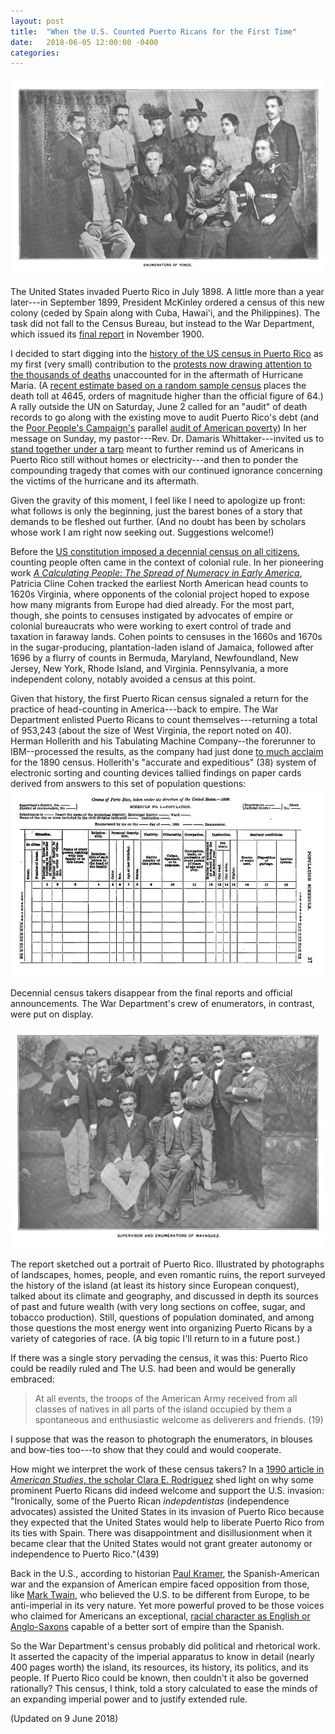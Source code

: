 ```yaml
---
layout: post
title:  "When the U.S. Counted Puerto Ricans for the First Time"
date:   2018-06-05 12:00:00 -0400
categories:
---
```


![photograph of the census takers from Ponce, Puerto Rico](/images/1899_enumerators_Ponce_small.jpg)

The United States invaded Puerto Rico in July 1898. A little more than a year later---in September 1899, President McKinley ordered a census of this new colony (ceded by Spain along with Cuba, Hawai'i, and the Philippines). The task did not fall to the Census Bureau, but instead to the War Department, which issued its [final report](https://www.census.gov/history/pdf/1899portorico.pdf  ) in November 1900.

I decided to start digging into the [history of the US census in Puerto Rico](https://www.census.gov/history/www/programs/geography/island_areas.html) as my first (very small) contribution to the [protests now drawing attention to the thousands of deaths](https://www.nytimes.com/2018/06/02/nyregion/protesters-puerto-rico-hurricane-maria.html) unaccounted for in the aftermath of Hurricane Maria. (A [recent estimate based on a random sample census](https://www.nejm.org/doi/full/10.1056/NEJMsa1803972) places the death toll at 4645, orders of magnitude higher than the official figure of 64.) A rally outside the UN on Saturday, June 2 called for an "audit" of death records to go along with the existing move to audit Puerto Rico's debt (and the [Poor People's Campaign's](https://www.poorpeoplescampaign.org) parallel [audit of American poverty](https://www.poorpeoplescampaign.org/audit/)) In her message on Sunday, my pastor---Rev. Dr. Damaris Whittaker---invited us to [stand together under a tarp](https://www.fortwashingtonchurch.org/blog/2017/10/30/want-to-help-puerto-rico-give-clean-water-l3e7p) meant to further remind us of Americans in Puerto Rico still without homes or electricity---and then to ponder the compounding tragedy that comes with our continued ignorance concerning the victims of the hurricane and its aftermath.

Given the gravity of this moment, I feel like I need to apologize up front: what follows is only the beginning, just the barest bones of a story that demands to be fleshed out further. (And no doubt has been by scholars whose work I am right now seeking out. Suggestions welcome!)

Before the [US constitution imposed a decennial census on all citizens](https://www.census.gov/history/pdf/Article_1_Section_2.pdf), counting people often came in the context of colonial rule. In her pioneering work [*A Calculating People: The Spread of Numeracy in Early America*](link), Patricia Cline Cohen tracked the earliest North American head counts to 1620s Virginia, where opponents of the colonial project hoped to expose how many migrants from Europe had died already. For the most part, though, she points to censuses instigated by advocates of empire or colonial bureaucrats who were working to exert control of trade and taxation in faraway lands. Cohen points to censuses in the 1660s and 1670s in the sugar-producing, plantation-laden island of Jamaica, followed after 1696 by a flurry of counts in Bermuda, Maryland, Newfoundland, New Jersey, New York, Rhode Island, and Virginia. Pennsylvania, a more independent colony, notably avoided a census at this point.
<!--- see Patricia Cline Cohen, _A Calculating People: The Spread of Numeracy in Early America_ (New York: Routledge, 1999 [1982]), chapter 2. --->

Given that history, the first Puerto Rican census signaled a return for the practice of head-counting in America---back to empire. The War Department enlisted Puerto Ricans to count themselves---returning a total of 953,243 (about the size of West Virginia, the report noted on 40). Herman Hollerith and his Tabulating Machine Company--the forerunner to IBM--processed the results, as the company had just done [to much acclaim](https://archive.org/details/scientific-american-1890-08-30) for the 1890 census. Hollerith's "accurate and expeditious" (38) system of electronic sorting and counting devices tallied findings on paper cards derived from answers to this set of population questions:
![1899 Puerto Rico population schedule, reprinted on page 37 or report](/images/1899_Puerto_Rico_population_schedule_small.jpg)

Decennial census takers disappear from the final reports and official announcements. The War Department's crew of enumerators, in contrast, were put on display.

![photograph of the census takers from Mayaguez, Puerto Rico](/images/1899_enumerators_Mayaguez_small.jpg)

The report sketched out a portrait of Puerto Rico. Illustrated by photographs of landscapes, homes, people, and even romantic ruins, the report surveyed the history of the island (at least its history since European conquest), talked about its climate and geography, and discussed in depth its sources of past and future wealth (with very long sections on coffee, sugar, and tobacco production). Still, questions of population dominated, and among those questions the most energy went into organizing Puerto Ricans by a variety of categories of race. (A big topic I'll return to in a future post.)

If there was a single story pervading the census, it was this: Puerto Rico could be readily ruled and The U.S. had been and would be generally embraced:
> At all events, the troops of the American Army received from all classes of natives in all parts of the island occupied by them a spontaneous and enthusiastic welcome as deliverers and friends. (19)

I suppose that was the reason to photograph the enumerators, in blouses and bow-ties too---to show that they could and would cooperate.

How might we interpret the work of these census takers? In a [1990 article in *American Studies*, the scholar Clara E. Rodriguez](http://www.jstor.org/stable/2712942) shed light on why some prominent Puerto Ricans did indeed welcome and support the U.S. invasion: "Ironically, some of the Puerto Rican *indepdentistas* (independence advocates) assisted the United States in its invasion of Puerto Rico because they expected that the United States would help to liberate Puerto Rico from its ties with Spain. There was disappointment and disillusionment when it became clear that the United States would not grant greater autonomy or independence to Puerto Rico."(439)

Back in the U.S., according to historian [Paul Kramer](http://www.jstor.org/stable/2700600), the Spanish-American war and the expansion of American empire faced opposition from those, like [Mark Twain](http://www.loc.gov/rr/hispanic/1898/twain.html), who believed the U.S. to be different from Europe, to be anti-imperial in its very nature. Yet more powerful proved to be those voices who claimed for Americans an exceptional, [racial character as English or Anglo-Saxons](https://hdl.handle.net/2027/uc1.31175006990033?urlappend=%3Bseq=39) capable of a better sort of empire than the Spanish.

 So the War Department's census probably did political and rhetorical work. It asserted the capacity of the imperial apparatus to know in detail (nearly 400 pages worth) the island, its resources, its history, its politics, and its people. If Puerto Rico could be known, then couldn't it also be governed rationally? This census, I think, told a story calculated to ease the minds of an expanding imperial power and to justify extended rule.

 (Updated on 9 June 2018)
